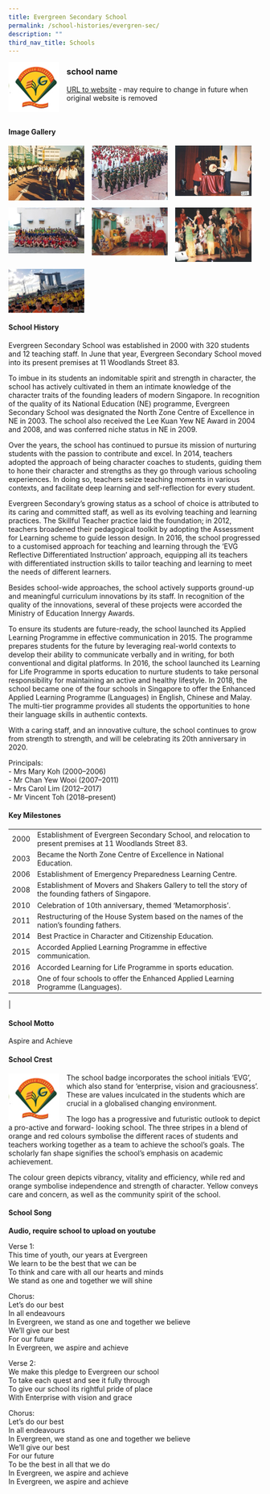 ```yaml
---
title: Evergreen Secondary School
permalink: /school-histories/evergren-sec/
description: ""
third_nav_title: Schools
---
```

<img src="/images/evergreensec1.png" style="width:20%;margin-right:15px;" align = "left">

### **school name**
[URL to website](https://evergreensec.moe.edu.sg/) - may require to change in future when original website is removed

<br clear="left">

#### **Image Gallery**

<p><a href="https://staging.d1yxymztqoj7qn.amplifyapp.com/images/evergreensec2.jpg">  
<img src="/images/evergreensec2.jpg" style="width:30%;margin-right:15px;" align = "left">
</a></p>

<p><a href="https://staging.d1yxymztqoj7qn.amplifyapp.com/images/evergreensec3.jpg">  
<img src="/images/evergreensec3.jpg" style="width:30%;margin-right:15px;" align = "left">
</a></p>

<p><a href="https://staging.d1yxymztqoj7qn.amplifyapp.com/images/evergreensec4.jpg">  
<img src="/images/evergreensec4.jpg" style="width:30%;margin-right:15px;" align = "left">
</a></p>

<br clear="left">

<p><a href="https://staging.d1yxymztqoj7qn.amplifyapp.com/images/evergreensec5.jpg">  
<img src="/images/evergreensec5.jpg" style="width:30%;margin-right:15px;" align = "left">
</a></p>

<p><a href="https://staging.d1yxymztqoj7qn.amplifyapp.com/images/evergreensec6.jpg">  
<img src="/images/evergreensec6.jpg" style="width:30%;margin-right:15px;" align = "left">
</a></p>

<p><a href="https://staging.d1yxymztqoj7qn.amplifyapp.com/images/evergreensec7.jpg">  
<img src="/images/evergreensec7.jpg" style="width:30%;margin-right:15px;" align = "left">
</a></p>

<br clear="left">

<p><a href="https://staging.d1yxymztqoj7qn.amplifyapp.com/images/evergreensec8.jpg">  
<img src="/images/evergreensec8.jpg" style="width:30%;margin-right:15px;" align = "left">
</a></p>

<br clear="left">

#### **School History**
Evergreen Secondary School was established in 2000 with 320 students and 12 teaching staff. In June that year, Evergreen Secondary School moved into its present premises at 11 Woodlands Street 83.  

To imbue in its students an indomitable spirit and strength in character, the school has actively cultivated in them an intimate knowledge of the character traits of the founding leaders of modern Singapore. In recognition of the quality of its National Education (NE) programme, Evergreen Secondary School was designated the North Zone Centre of Excellence in NE in 2003. The school also received the Lee Kuan Yew NE Award in 2004 and 2008, and was conferred niche status in NE in 2009.  

Over the years, the school has continued to pursue its mission of nurturing students with the passion to contribute and excel. In 2014, teachers adopted the approach of being character coaches to students, guiding them to hone their character and strengths as they go through various schooling experiences. In doing so, teachers seize teaching moments in various contexts, and facilitate deep learning and self-reflection for every student.

Evergreen Secondary’s growing status as a school of choice is attributed to its caring and committed staff, as well as its evolving teaching and learning practices. The Skillful Teacher practice laid the foundation; in 2012, teachers broadened their pedagogical toolkit by adopting the Assessment for Learning scheme to guide lesson design. In 2016, the school progressed to a customised approach for teaching and learning through the ‘EVG Reflective Differentiated Instruction’ approach, equipping all its teachers with differentiated instruction skills to tailor teaching and learning to meet the needs of different learners.

Besides school-wide approaches, the school actively supports ground-up and meaningful curriculum innovations by its staff. In recognition of the quality of the innovations, several of these projects were accorded the Ministry of Education Innergy Awards.

To ensure its students are future-ready, the school launched its Applied Learning Programme in effective communication in 2015. The programme prepares students for the future by leveraging real-world contexts to develop their ability to communicate verbally and in writing, for both conventional and digital platforms. In 2016, the school launched its Learning for Life Programme in sports education to nurture students to take personal responsibility for maintaining an active and healthy lifestyle. In 2018, the school became one of the four schools in Singapore to offer the Enhanced Applied Learning Programme (Languages) in English, Chinese and Malay. The multi-tier programme provides all students the opportunities to hone their language skills in authentic contexts.

With a caring staff, and an innovative culture, the school continues to grow from strength to strength, and will be celebrating its 20th anniversary in 2020. 

Principals:<br>
\- Mrs Mary Koh (2000–2006)<br>
\- Mr Chan Yew Wooi (2007–2011)<br>
\- Mrs Carol Lim (2012–2017)<br>
\- Mr Vincent Toh (2018–present)

#### **Key Milestones**

|  |  |
|:---:|---|
| 2000 | Establishment of Evergreen Secondary School, and relocation to present premises at 11 Woodlands Street 83. |
| 2003 | Became the North Zone Centre of Excellence in National Education. |
| 2006 | Establishment of Emergency Preparedness Learning Centre. |
| 2008 | Establishment of Movers and Shakers Gallery to tell the story of the founding fathers of Singapore. |
| 2010 | Celebration of 10th anniversary, themed ‘Metamorphosis’. |
| 2011 | Restructuring of the House System based on the names of the nation’s founding fathers. |
| 2014 | Best Practice in Character and Citizenship Education. |
| 2015 | Accorded Applied Learning Programme in effective communication. |
| 2016 | Accorded Learning for Life Programme in sports education. |
| 2018 | One of four schools to offer the Enhanced Applied Learning Programme (Languages). |
|

#### **School Motto**
Aspire and Achieve

#### **School Crest**
<img src="/images/evergreensec1.png" style="width:20%;margin-right:15px;" align = "left">

The school badge incorporates the school initials ‘EVG’, which also stand for ‘enterprise, vision and graciousness’. These are values inculcated in the students which are crucial in a globalised changing environment.

The logo has a progressive and futuristic outlook to depict a pro-active and forward- looking school. The three stripes in a blend of orange and red colours symbolise the different races of students and teachers working together as a team to achieve the school’s goals. The scholarly fan shape signifies the school’s emphasis on academic achievement.

The colour green depicts vibrancy, vitality and efficiency, while red and orange symbolise independence and strength of character. Yellow conveys care and concern, as well as the community spirit of the school.

#### **School Song**
**Audio, require school to upload on youtube**

Verse 1:<br>
This time of youth, our years at Evergreen<br>
We learn to be the best that we can be<br>
To think and care with all our hearts and minds<br>
We stand as one and together we will shine

Chorus:<br>
Let’s do our best<br>
In all endeavours<br>
In Evergreen, we stand as one and together we believe<br>
We’ll give our best<br>
For our future<br>
In Evergreen, we aspire and achieve

Verse 2:<br>
We make this pledge to Evergreen our school<br>
To take each quest and see it fully through<br>
To give our school its rightful pride of place<br>
With Enterprise with vision and grace

Chorus:<br>
Let’s do our best<br>
In all endeavours<br>
In Evergreen, we stand as one and together we believe<br>
We’ll give our best<br>
For our future<br>
To be the best in all that we do<br>
In Evergreen, we aspire and achieve<br>
In Evergreen, we aspire and achieve